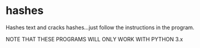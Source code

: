 hashes
======

Hashes text and cracks hashes...just follow the instructions in the program.

NOTE THAT THESE PROGRAMS WILL ONLY WORK WITH PYTHON 3.x
